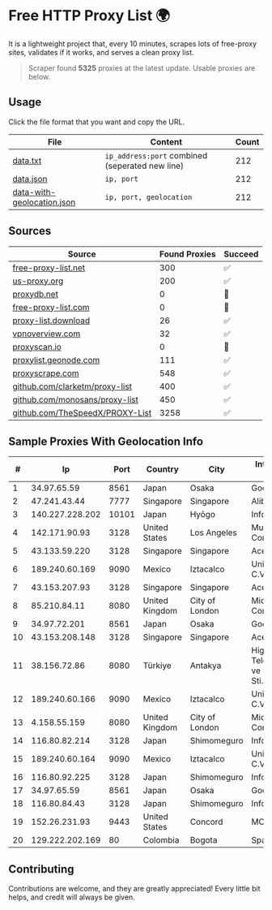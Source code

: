 
# Free HTTP Proxy List 🌍

It is a lightweight project that, every 10 minutes, scrapes lots of free-proxy sites, validates if it works, and serves a clean proxy list.


> Scraper found **5325** proxies at the latest update. Usable proxies are below.

## Usage

Click the file format that you want and copy the URL.


|File|Content|Count|
|----|-------|-----|
|[data.txt](https://raw.githubusercontent.com/themiralay/Proxy-List-World/master/data.txt)|`ip_address:port` combined (seperated new line)|212|
|[data.json](https://raw.githubusercontent.com/themiralay/Proxy-List-World/master/data.json)|`ip, port`|212|
|[data-with-geolocation.json](https://raw.githubusercontent.com/themiralay/Proxy-List-World/master/data-with-geolocation.json)|`ip, port, geolocation`|212|

## Sources

|Source|Found Proxies|Succeed|
|------|-------------|-------|
|[free-proxy-list.net](https://free-proxy-list.net)|300|✅|
|[us-proxy.org](https://www.us-proxy.org)|200|✅|
|[proxydb.net](http://proxydb.net)|0|🚫|
|[free-proxy-list.com](https://free-proxy-list.com/?page=&port=&type%5B%5D=http&type%5B%5D=https&up_time=0&search=Search)|0|🚫|
|[proxy-list.download](https://www.proxy-list.download/HTTP)|26|✅|
|[vpnoverview.com](https://vpnoverview.com/privacy/anonymous-browsing/free-proxy-servers)|32|✅|
|[proxyscan.io](https://www.proxyscan.io)|0|🚫|
|[proxylist.geonode.com](https://proxylist.geonode.com/api/proxy-list?limit=300&page=1&sort_by=lastChecked&sort_type=desc&protocols=http,https)|111|✅|
|[proxyscrape.com](https://api.proxyscrape.com/v2/?request=displayproxies&protocol=http&timeout=10000&country=all&ssl=all&anonymity=all)|548|✅|
|[github.com/clarketm/proxy-list](https://raw.githubusercontent.com/clarketm/proxy-list/master/proxy-list-raw.txt)|400|✅|
|[github.com/monosans/proxy-list](https://raw.githubusercontent.com/monosans/proxy-list/main/proxies/http.txt)|450|✅|
|[github.com/TheSpeedX/PROXY-List](https://raw.githubusercontent.com/TheSpeedX/PROXY-List/master/http.txt)|3258|✅|


## Sample Proxies With Geolocation Info

|#|Ip|Port|Country|City|Internet Service Provider|
|-|--|----|-------|----|-------------------------|
|1|34.97.65.59|8561|Japan|Osaka|Google LLC|
|2|47.241.43.44|7777|Singapore|Singapore|Alibaba Cloud LLC|
|3|140.227.228.202|10101|Japan|Hyōgo|InfoSphere|
|4|142.171.90.93|3128|United States|Los Angeles|Multacom Corporation|
|5|43.133.59.220|3128|Singapore|Singapore|Aceville Pte.ltd|
|6|189.240.60.169|9090|Mexico|Iztacalco|Uninet S.A. de C.V.|
|7|43.153.207.93|3128|Singapore|Singapore|Aceville Pte.ltd|
|8|85.210.84.11|8080|United Kingdom|City of London|Microsoft Corporation|
|9|34.97.72.201|8561|Japan|Osaka|Google LLC|
|10|43.153.208.148|3128|Singapore|Singapore|Aceville Pte.ltd|
|11|38.156.72.86|8080|Türkiye|Antakya|High Speed Telekomunikasyon ve Hab. Hiz. Ltd. Sti.|
|12|189.240.60.166|9090|Mexico|Iztacalco|Uninet S.A. de C.V.|
|13|4.158.55.159|8080|United Kingdom|City of London|Microsoft Corporation|
|14|116.80.82.214|3128|Japan|Shimomeguro|InfoSphere|
|15|189.240.60.164|9090|Mexico|Iztacalco|Uninet S.A. de C.V.|
|16|116.80.92.225|3128|Japan|Shimomeguro|InfoSphere|
|17|34.97.65.59|8561|Japan|Osaka|Google LLC|
|18|116.80.84.43|3128|Japan|Shimomeguro|InfoSphere|
|19|152.26.231.93|9443|United States|Concord|MCNC|
|20|129.222.202.169|80|Colombia|Bogota|SpaceX Starlink|



## Contributing

Contributions are welcome, and they are greatly appreciated! Every
little bit helps, and credit will always be given.

